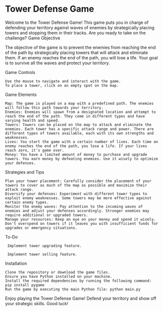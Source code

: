 # Tower Defense Game

Welcome to the Tower Defense Game! This game puts you in charge of defending your territory against waves of enemies by strategically placing towers and stopping them in their tracks. Are you ready to take on the challenge?
Game Objective

The objective of the game is to prevent the enemies from reaching the end of the path by strategically placing towers that will attack and eliminate them. If an enemy reaches the end of the path, you will lose a life. Your goal is to survive all the waves and protect your territory.

Game Controls

    Use the mouse to navigate and interact with the game.
    To place a tower, click on an empty spot on the map.

Game Elements

    Map: The game is played on a map with a predefined path. The enemies will follow this path towards your territory.
    Enemies: Enemies will spawn from a designated location and attempt to reach the end of the path. They come in different types and have varying health and speed.
    Towers: Towers can be placed on the map to attack and eliminate the enemies. Each tower has a specific attack range and power. There are different types of towers available, each with its own strengths and weaknesses.
    Lives: You start the game with a certain number of lives. Each time an enemy reaches the end of the path, you lose a life. If your lives reach zero, it's game over.
    Money: You have a limited amount of money to purchase and upgrade towers. You earn money by defeating enemies. Use it wisely to optimize your defenses.

Strategies and Tips

    Plan your tower placement: Carefully consider the placement of your towers to cover as much of the map as possible and maximize their attack range.
    Diversify your defenses: Experiment with different tower types to exploit enemy weaknesses. Some towers may be more effective against certain enemy types.
    Monitor the enemy waves: Pay attention to the incoming waves of enemies and adjust your defenses accordingly. Stronger enemies may require additional or upgraded towers.
    Manage your resources: Keep an eye on your money and spend it wisely. Don't overspend on towers if it leaves you with insufficient funds for upgrades or emergency situations.

To-Do

     Implement tower upgrading feature.

     Implement tower selling feature.

Installation

    Clone the repository or download the game files.
    Ensure you have Python installed on your machine.
    Install the required dependencies by running the following command: pip install pygame
    Run the game by executing the main Python file: python main.py


Enjoy playing the Tower Defense Game! Defend your territory and show off your strategic skills. Good luck!
